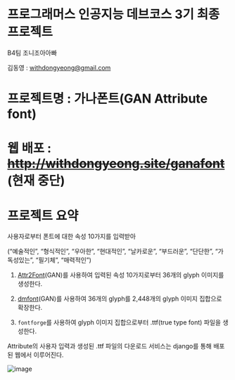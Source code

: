 # 프로그래머스 인공지능 데브코스 3기 최종 프로젝트

B4팀 조니조아아빠

김동영 : withdongyeong@gmail.com

# 프로젝트명 : 가나폰트(GAN Attribute font)

# 웹 배포 : ~~http://withdongyeong.site/ganafont~~ (현재 중단)

# 프로젝트 요약

사용자로부터 폰트에 대한 속성 10가지를 입력받아

(“예술적인”, “형식적인”, “우아한”, “현대적인”, “날카로운”, “부드러운”, “단단한”, “가독성있는”, “필기체”, “매력적인”)

1. [Attr2Font](https://github.com/hologerry/Attr2Font)(GAN)를 사용하여 입력된 속성 10가지로부터 36개의 glyph 이미지를 생성한다.
 
2. [dmfont](https://github.com/clovaai/fewshot-font-generation)(GAN)를 사용하여 36개의 glyph를 2,448개의 glyph 이미지 집합으로 확장한다.

3. `fontforge`를 사용하여 glyph 이미지 집합으로부터 .ttf(true type font) 파일을 생성한다.

Attribute의 사용자 입력과 생성된 .ttf 파일의 다운로드 서비스는 django를 통해 배포된 웹에서 이루어진다.

![image](https://user-images.githubusercontent.com/89460254/166906127-c4884be7-cc34-4c5f-840a-1b792d79b5a1.png)
